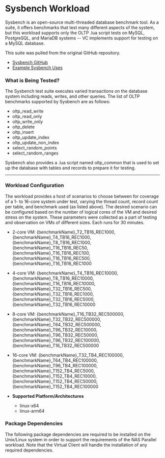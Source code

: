 # Sysbench Workload
Sysbench is an open-source multi-threaded database benchmark tool. As a suite, it offers benchmarks that test many different aspects of the system, but this workload supports only the OLTP .lua script tests on MySQL, PostgreSQL, and MariaDB systems -- VC implements support for testing on a MySQL database.

This suite was pulled from the original GitHub repository.

* [Sysbench GitHub](https://github.com/akopytov/sysbench)  
* [Example Sysbench Uses](https://www.flamingbytes.com/posts/sysbench/)

### What is Being Tested?
The Sysbench test suite executes varied transactions on the database system including reads, writes, and other queries. The list of OLTP benchmarks supported by Sysbench are as follows:

* oltp_read_write
* oltp_read_only
* oltp_write_only
* oltp_delete
* oltp_insert
* oltp_update_index
* oltp_update_non_index
* select_random_points
* select_random_ranges

Sysbench also provides a .lua script named oltp_common that is used to set up the database with tables and records to prepare it for testing.

---

### Workload Configuration
The workload provides a host of scenarios to choose between for coverage of a 1- to 16-core system under test, varying the thread count, record count per table, and benchmark used (as listed above).
The desired scenario can be configured based on the number of logical cores of the VM and desired stress on the system. These parameters were collected as a part of testing and observation on VMs of different sizes. Each runs for 30 minutes.

* 2-core VM: {benchmarkName}_T2_TB16_REC1000, {benchmarkName}_T4_TB16_REC1000, {benchmarkName}_T8_TB16_REC1000, {benchmarkName}_T16_TB16_REC50, {benchmarkName}_T16_TB16_REC100, {benchmarkName}_T16_TB16_REC500, {benchmarkName}_T16_TB16_REC1000
* 4-core VM: {benchmarkName}_T4_TB16_REC10000, {benchmarkName}_T8_TB16_REC10000, {benchmarkName}_T16_TB16_REC10000, {benchmarkName}_T32_TB16_REC500, {benchmarkName}_T32_TB16_REC1000, {benchmarkName}_T32_TB16_REC5000, {benchmarkName}_T32_TB16_REC10000
* 8-core VM: {benchmarkName}_T16_TB32_REC500000, {benchmarkName}_T32_TB32_REC500000, {benchmarkName}_T64_TB32_REC500000, {benchmarkName}_T96_TB32_REC10000, {benchmarkName}_T96_TB32_REC50000, {benchmarkName}_T96_TB32_REC100000, {benchmarkName}_T16_TB32_REC500000
* 16-core VM: {benchmarkName}_T32_TB4_REC100000, {benchmarkName}_T64_TB4_REC100000, {benchmarkName}_T96_TB4_REC100000, {benchmarkName}_T152_TB4_REC5000, {benchmarkName}_T152_TB4_REC10000, {benchmarkName}_T152_TB4_REC50000, {benchmarkName}_T152_TB4_REC100000

* **Supported Platform/Architectures**
  * linux-x64
  * linux-arm64

### Package Dependencies
The following package dependencies are required to be installed on the Unix/Linux system in order to support the requirements of the NAS Parallel workload. Note that the Virtual Client will handle the installation of any required dependencies.
